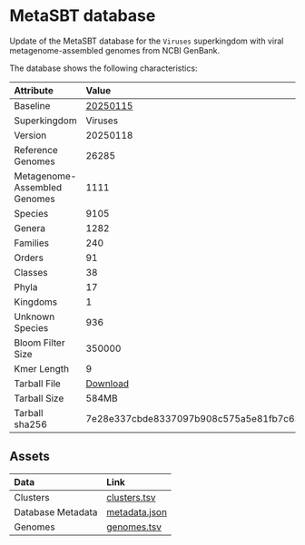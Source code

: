 # MetaSBT database

Update of the MetaSBT database for the `Viruses` superkingdom with viral metagenome-assembled genomes from NCBI GenBank.

The database shows the following characteristics:

| Attribute                    | Value |
| :--------------------------- | :---- |
| Baseline                     | [20250115](https://github.com/cumbof/MetaSBT-DBs/tree/main/databases/Viruses/20250115) |
| Superkingdom                 | Viruses |
| Version                      | 20250118 |
| Reference Genomes            | 26285 |
| Metagenome-Assembled Genomes | 1111 |
| Species                      | 9105 |
| Genera                       | 1282 |
| Families                     | 240 |
| Orders                       | 91 |
| Classes                      | 38 |
| Phyla                        | 17 |
| Kingdoms                     | 1 |
| Unknown Species              | 936 |
| Bloom Filter Size            | 350000 |
| Kmer Length                  | 9 |
| Tarball File                 | [Download](https://zenodo.org/api/records/15079925/files/MetaSBT-Viruses-20250118.tar.gz/content) |
| Tarball Size                 | 584MB |
| Tarball sha256               | 7e28e337cbde8337097b908c575a5e81fb7c633e90e673dacb986c5dd54b18ae |

## Assets

| Data              | Link |
| :---------------- | :--- |
| Clusters          | [clusters.tsv](https://github.com/cumbof/MetaSBT-DBs/blob/main/databases/Viruses/20250118/clusters.tsv)
| Database Metadata | [metadata.json](https://github.com/cumbof/MetaSBT-DBs/blob/main/databases/Viruses/20250118/metadata.json)
| Genomes           | [genomes.tsv](https://github.com/cumbof/MetaSBT-DBs/blob/main/databases/Viruses/20250118/genomes.tsv)
